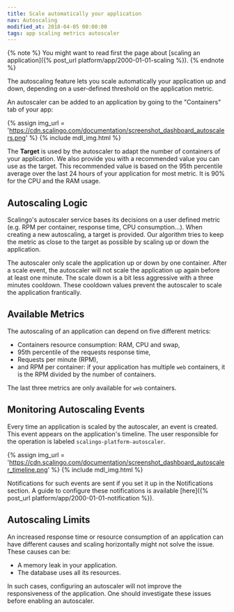 ```yaml
---
title: Scale automatically your application
nav: Autoscaling
modified_at: 2018-04-05 00:00:00
tags: app scaling metrics autoscaler
---
```


{% note %}
  You might want to read first the page about [scaling an application]({% post_url
  platform/app/2000-01-01-scaling %}).
{% endnote %}

The autoscaling feature lets you scale automatically your application up and down, depending on a
user-defined threshold on the application metric.

An autoscaler can be added to an application by going to the "Containers" tab of your app:

{% assign img_url = 'https://cdn.scalingo.com/documentation/screenshot_dashboard_autoscalers.png' %}
{% include mdl_img.html %}

The **Target** is used by the autoscaler to adapt the number of containers of your application. We
also provide you with a recommended value you can use as the target. This recommended value is based
on the 95th percentile average over the last 24 hours of your application for most metric. It is 90%
for the CPU and the RAM usage.

## Autoscaling Logic

Scalingo's autoscaler service bases its decisions on a user defined metric (e.g. RPM per container,
response time, CPU consumption...). When creating a new autoscaling, a target is provided. Our
algorithm tries to keep the metric as close to the target as possible by scaling up or down the
application.

The autoscaler only scale the application up or down by one container. After a scale event, the
autoscaler will not scale the application up again before at least one minute. The scale down is a
bit less aggressive with a three minutes cooldown. These cooldown values prevent the autoscaler to
scale the application frantically.

## Available Metrics

The autoscaling of an application can depend on five different metrics:

* Containers resource consumption: RAM, CPU and swap,
* 95th percentile of the requests response time,
* Requests per minute (RPM),
* and RPM per container: if your application has multiple `web` containers, it is the RPM divided by
the number of containers.

The last three metrics are only available for `web` containers.

## Monitoring Autoscaling Events

Every time an application is scaled by the autoscaler, an event is created. This event appears on
the application's timeline. The user responsible for the operation is labeled
`scalingo-platform-autoscaler`.

{% assign img_url = 'https://cdn.scalingo.com/documentation/screenshot_dashboard_autoscaler_timeline.png' %}
{% include mdl_img.html %}

Notifications for such events are sent if you set it up in the Notifications section. A guide to
configure these notifications is available [here]({% post_url platform/app/2000-01-01-notification
%}).

## Autoscaling Limits

An increased response time or resource consumption of an application can have different causes and
scaling horizontally might not solve the issue. These causes can be:

- A memory leak in your application.
- The database uses all its resources.

In such cases, configuring an autoscaler will not improve the responsiveness of the application. One
should investigate these issues before enabling an autoscaler.
